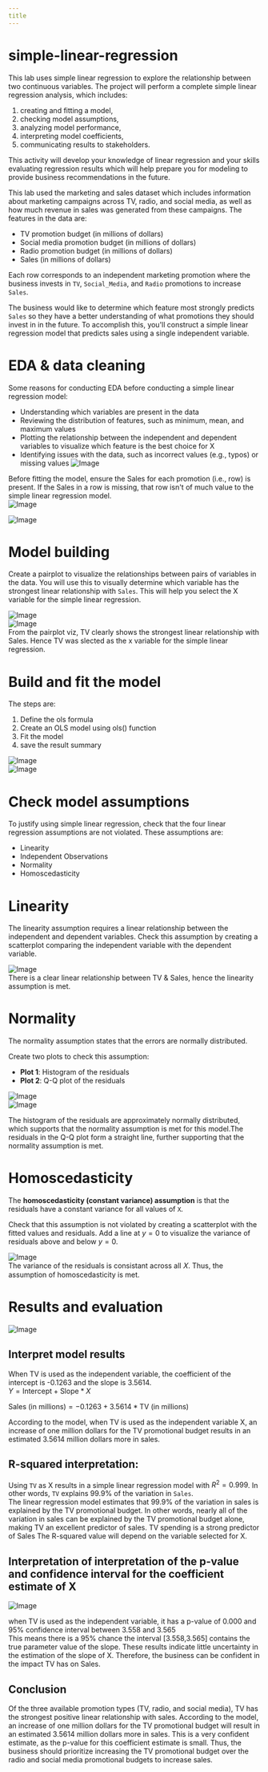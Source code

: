 ```yaml
---
title
---
```

# simple-linear-regression

This lab uses simple linear regression to explore the relationship between two continuous variables. 
The project will perform a complete simple linear regression analysis, which includes:  
1.  creating and fitting a model,
2.  checking model assumptions,
3.  analyzing model performance,
4.  interpreting model coefficients,
5.  communicating results to stakeholders.

This activity will develop your knowledge of linear regression and your skills evaluating regression results which will help prepare you for modeling to provide business recommendations in the future.  

This lab used the marketing and sales dataset which includes information about marketing campaigns across TV, radio, and social media, as well as how much revenue in sales was generated from these campaigns.
The features in the data are:
* TV promotion budget (in millions of dollars)
* Social media promotion budget (in millions of dollars)
* Radio promotion budget (in millions of dollars)
* Sales (in millions of dollars)

Each row corresponds to an independent marketing promotion where the business invests in `TV`, `Social_Media`, and `Radio` promotions to increase `Sales`.

The business would like to determine which feature most strongly predicts `Sales` so they have a better understanding of what promotions they should invest in in the future. To accomplish this, you'll construct a simple linear regression model that predicts sales using a single independent variable. 

# EDA & data cleaning
Some reasons for conducting EDA before conducting a simple linear regression model:
* Understanding which variables are present in the data
* Reviewing the distribution of features, such as minimum, mean, and maximum values
* Plotting the relationship between the independent and dependent variables to visualize which feature is the best choice for X
* Identifying issues with the data, such as incorrect values (e.g., typos) or missing values
![Image](https://github.com/user-attachments/assets/8d27a815-7b5b-4b6e-b0d7-249a0de197a8)

Before fitting the model, ensure the Sales for each promotion (i.e., row) is present. If the Sales in a row is missing, that row isn't of much value to the simple linear regression model.   
![Image](https://github.com/user-attachments/assets/f9010b37-3001-49ee-b633-acb2ac241cf4)  

![Image](https://github.com/user-attachments/assets/258ca31c-9272-47eb-9344-04729cd994cc)  

# Model building  
Create a pairplot to visualize the relationships between pairs of variables in the data. You will use this to visually determine which variable has the strongest linear relationship with `Sales`. This will help you select the X variable for the simple linear regression.   

![Image](https://github.com/user-attachments/assets/f09c8f52-4d41-4c80-99af-7c6f325a71d8)  
![Image](https://github.com/user-attachments/assets/f77f1ab0-ed12-4b99-95e4-b3a3c1b03137)  
From the pairplot viz, TV clearly shows the strongest linear relationship with Sales. Hence TV was slected as the x variable for the simple linear regression.  

# Build and fit the model  
The steps are:  
1. Define the ols formula
2. Create an OLS model using ols() function
3. Fit the model
4. save the result summary


![Image](https://github.com/user-attachments/assets/7667a4de-823d-4cdc-abee-0b19ac37e801)  
![Image](https://github.com/user-attachments/assets/66384b9a-8ff4-4aca-a9d4-293738313820)  

# Check model assumptions  
To justify using simple linear regression, check that the four linear regression assumptions are not violated. These assumptions are:

* Linearity
* Independent Observations
* Normality
* Homoscedasticity

# Linearity  
The linearity assumption requires a linear relationship between the independent and dependent variables. Check this assumption by creating a scatterplot comparing the independent variable with the dependent variable.

![Image](https://github.com/user-attachments/assets/291e3db1-3612-4c01-83cd-513a56a7032a)  
There is a clear linear relationship between TV & Sales, hence the linearity assumption is met.  

# Normality  
The normality assumption states that the errors are normally distributed.

Create two plots to check this assumption:

* **Plot 1**: Histogram of the residuals
* **Plot 2**: Q-Q plot of the residuals


![Image](https://github.com/user-attachments/assets/c0b35e99-0636-4944-a3b8-2dc25f7f6438)  
![Image](https://github.com/user-attachments/assets/9a909ed5-4cf3-410e-b3be-ecf4209ccfd6)

The histogram of the residuals are approximately normally distributed, which supports that the normality assumption is met for this model.The residuals in the Q-Q plot form a straight line, further supporting that the normality assumption is met.  

# Homoscedasticity  
The **homoscedasticity (constant variance) assumption** is that the residuals have a constant variance for all values of `X`.

Check that this assumption is not violated by creating a scatterplot with the fitted values and residuals. Add a line at $y = 0$ to visualize the variance of residuals above and below $y = 0$.  

![Image](https://github.com/user-attachments/assets/d8fd9df5-b84f-4eeb-8d3d-e3affaab4c4a)  
The variance of the residuals is consistant across all  𝑋. Thus, the assumption of homoscedasticity is met.  

# Results and evaluation  
![Image](https://github.com/user-attachments/assets/7cbf09aa-5c0c-4abe-a98e-b4c7a24a0fcc)   

## Interpret model results  
When TV is used as the independent variable, the coefficient of the intercept is -0.1263 and the slope is 3.5614.  
$Y = \text{Intercept} + \text{Slope} * X$

$\text{Sales (in millions)} = -0.1263 + 3.5614 * \text{TV (in millions)}$    

According to the model, when TV is used as the independent variable X, an increase of one million dollars for the TV promotional budget results in an estimated 3.5614 million dollars more in sales.  

## R-squared interpretation:  
Using `TV` as X results in a simple linear regression model with $R^{2} = 0.999$. In other words, `TV` explains $99.9\%$ of the variation in `Sales`.  
The linear regression model estimates that 99.9% of the variation in sales is explained by the TV promotional budget. In other words, nearly all of the variation in sales can be explained by the TV promotional budget alone, making TV an excellent predictor of sales. TV spending is a strong predictor of Sales
The R-squared value will depend on the variable selected for X.   

## Interpretation of interpretation of the p-value and confidence interval for the coefficient estimate of X  
![Image](https://github.com/user-attachments/assets/3aa0c9da-a142-4896-b707-7a3ced33fbe8)  

when TV is used as the independent variable, it has a p-value of 0.000 and 95% confidence interval between 3.558 and 3.565  
This means there is a 95% chance the interval [3.558,3.565] contains the true parameter value of the slope. These results indicate little uncertainty in the estimation of the slope of X. Therefore, the business can be confident in the impact TV has on Sales.

## Conclusion  
Of the three available promotion types (TV, radio, and social media), TV has the strongest positive linear relationship with sales. According to the model, an increase of one million dollars for the TV promotional budget will result in an estimated 3.5614 million dollars more in sales. This is a very confident estimate, as the p-value for this coefficient estimate is small. Thus, the business should prioritize increasing the TV promotional budget over the radio and social media promotional budgets to increase sales.  
